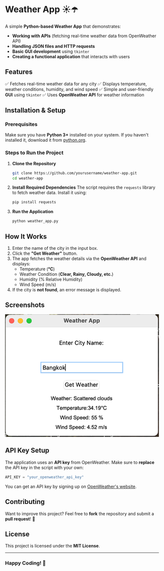 # Weather App ☀️☂️

A simple **Python-based Weather App** that demonstrates:

- **Working with APIs** (fetching real-time weather data from OpenWeather API)
- **Handling JSON files and HTTP requests**
- **Basic GUI development** using `tkinter`
- **Creating a functional application** that interacts with users

## Features

✅ Fetches real-time weather data for any city ✅ Displays temperature, weather conditions, humidity, and wind speed ✅ Simple and user-friendly **GUI** using `tkinter` ✅ Uses **OpenWeather API** for weather information

## Installation & Setup

### Prerequisites

Make sure you have **Python 3+** installed on your system. If you haven't installed it, download it from [python.org](https://www.python.org/downloads/).

### Steps to Run the Project

1. **Clone the Repository**

   ```sh
   git clone https://github.com/yourusername/weather-app.git
   cd weather-app
   ```

2. **Install Required Dependencies** The script requires the `requests` library to fetch weather data. Install it using:

   ```sh
   pip install requests
   ```

3. **Run the Application**

   ```sh
   python weather_app.py
   ```

## How It Works

1. Enter the name of the city in the input box.
2. Click the **"Get Weather"** button.
3. The app fetches the weather details via the **OpenWeather API** and displays:
   - Temperature (**°C**)
   - Weather Condition (**Clear, Rainy, Cloudy, etc.**)
   - Humidity (% Relative Humidity)
   - Wind Speed (m/s)
4. If the city is **not found**, an error message is displayed.

## Screenshots

![Weather App Shot](weatherappshot.png)

## API Key Setup

The application uses an **API key** from OpenWeather. Make sure to **replace** the API key in the script with your own:

```python
API_KEY = "your_openweather_api_key"
```

You can get an API key by signing up on [OpenWeather's website](https://home.openweathermap.org/users/sign_up).

## Contributing

Want to improve this project? Feel free to **fork** the repository and submit a **pull request**! 🚀

## License

This project is licensed under the **MIT License**.

---

### **Happy Coding! 🚀**

